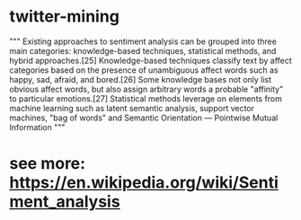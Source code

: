 # twitter-mining

"""
Existing approaches to sentiment analysis can be grouped into three main
categories: knowledge-based techniques, statistical methods, and hybrid
approaches.[25] Knowledge-based techniques classify text by affect categories
based on the presence of unambiguous affect words such as happy, sad, afraid,
and bored.[26] Some knowledge bases not only list obvious affect words, but
also assign arbitrary words a probable "affinity" to particular emotions.[27]
Statistical methods leverage on elements from machine learning such as latent
semantic analysis, support vector machines, "bag of words" and Semantic
Orientation — Pointwise Mutual Information
"""

# see more: https://en.wikipedia.org/wiki/Sentiment_analysis
